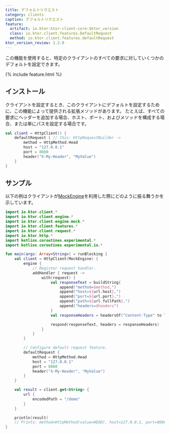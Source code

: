 ```yaml
---
title: デフォルトリクエスト
category: clients
caption: デフォルトリクエスト
feature:
  artifact: io.ktor:ktor-client-core:$ktor_version
  class: io.ktor.client.features.DefaultRequest
  method: io.ktor.client.features.defaultRequest
ktor_version_review: 1.2.0
---
```


この機能を使用すると、特定のクライアントのすべての要求に対していくつかのデフォルトを設定できます。

{% include feature.html %}

## インストール

クライアントを設定するとき、このクライアントにデフォルトを設定するために、この機能によって提供される拡張メソッドがあります。
たとえば、すべての要求にヘッダーを追加する場合、ホスト、ポート、およびメソッドを構成する場合、または単にパスを設定する場合です。

```kotlin
val client = HttpClient() {
    defaultRequest { // this: HttpRequestBuilder ->
        method = HttpMethod.Head
        host = "127.0.0.1"
        port = 8080
        header("X-My-Header", "MyValue")
    }
}
```

## サンプル

以下の例はクライアントが[MockEngine](/clients/http-client/testing.html)を利用した際にどのように振る舞うかを示しています。

```kotlin
import io.ktor.client.*
import io.ktor.client.engine.*
import io.ktor.client.engine.mock.*
import io.ktor.client.features.*
import io.ktor.client.request.*
import io.ktor.http.*
import kotlinx.coroutines.experimental.*
import kotlinx.coroutines.experimental.io.*

fun main(args: Array<String>) = runBlocking {
    val client = HttpClient(MockEngine) {
        engine {
            // Register request handler.
            addHandler { request ->
                with(request) {
                    val responseText = buildString{
                        append("method=$method,")
                        append("host=${url.host},")
                        append("port=${url.port},")
                        append("path=${url.fullPath},")
                        append("headers=$headers")
                    }
                    val responseHeaders = headersOf("Content-Type" to listOf(ContentType.Text.Plain.toString()))

                    respond(responseText, headers = responseHeaders)
                }
            }
        }

        // Configure default request feature.
        defaultRequest {
            method = HttpMethod.Head
            host = "127.0.0.1"
            port = 8080
            header("X-My-Header", "MyValue")
        }
    }

    val result = client.get<String> {
        url {
            encodedPath = "/demo"
        }
    }

    println(result)
    // Prints: method=HttpMethod(value=HEAD), host=127.0.0.1, port=8080, path=/demo, headers=Headers [X-My-Header=[MyValue], Accept=[*/*]]
}

```
